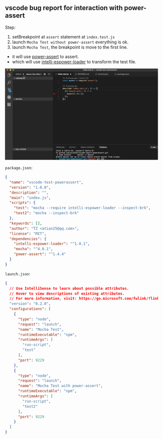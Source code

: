 ## vscode bug report for interaction with power-assert

Step:

1. setBreakpoint at `assert` statement at `index.test.js`
2. launch `Mocha Test without power-assert` everything is ok.
3. launch `Mocha Test`, the breakpoint is move to the first line.
  - it will use [power-assert](https://github.com/power-assert-js/power-assert) to assert.
  - which will use [intelli-espower-loader](https://github.com/power-assert-js/intelli-espower-loader) to transform the test file.

![](./vscode-report-test.gif)

`package.json`:

```json
{
  "name": "vscode-test-powerassert",
  "version": "1.0.0",
  "description": "",
  "main": "index.js",
  "scripts": {
    "test": "mocha --require intelli-espower-loader --inspect-brk",
    "test2": "mocha --inspect-brk"
  },
  "keywords": [],
  "author": "TZ <atian25@qq.com>",
  "license": "MIT",
  "dependencies": {
    "intelli-espower-loader": "^1.0.1",
    "mocha": "^4.0.1",
    "power-assert": "^1.4.4"
  }
}
```

`launch.json`:

```json
{
  // Use IntelliSense to learn about possible attributes.
  // Hover to view descriptions of existing attributes.
  // For more information, visit: https://go.microsoft.com/fwlink/?linkid=830387
  "version": "0.2.0",
  "configurations": [
    {
      "type": "node",
      "request": "launch",
      "name": "Mocha Test",
      "runtimeExecutable": "npm",
      "runtimeArgs": [
        "run-script",
        "test"
      ],
      "port": 9229
    },
    {
      "type": "node",
      "request": "launch",
      "name": "Mocha Test with power-assert",
      "runtimeExecutable": "npm",
      "runtimeArgs": [
        "run-script",
        "test2"
      ],
      "port": 9229
    }
  ]
}
```